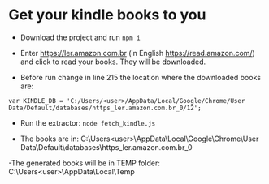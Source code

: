 # Get your kindle books to you 

- Download the project and run `npm i`

- Enter https://ler.amazon.com.br (in English https://read.amazon.com/) and click to read your books. They will be downloaded.

- Before run change in line 215 the location where the downloaded books are:

`var KINDLE_DB = 'C:/Users/<user>/AppData/Local/Google/Chrome/User Data/Default/databases/https_ler.amazon.com.br_0/12';`

- Run the extractor: `node fetch_kindle.js`

- The books are in: C:\Users\<user>\AppData\Local\Google\Chrome\User Data\Default\databases\https_ler.amazon.com.br_0

-The generated books will be in TEMP folder: C:\Users\<user>\AppData\Local\Temp
